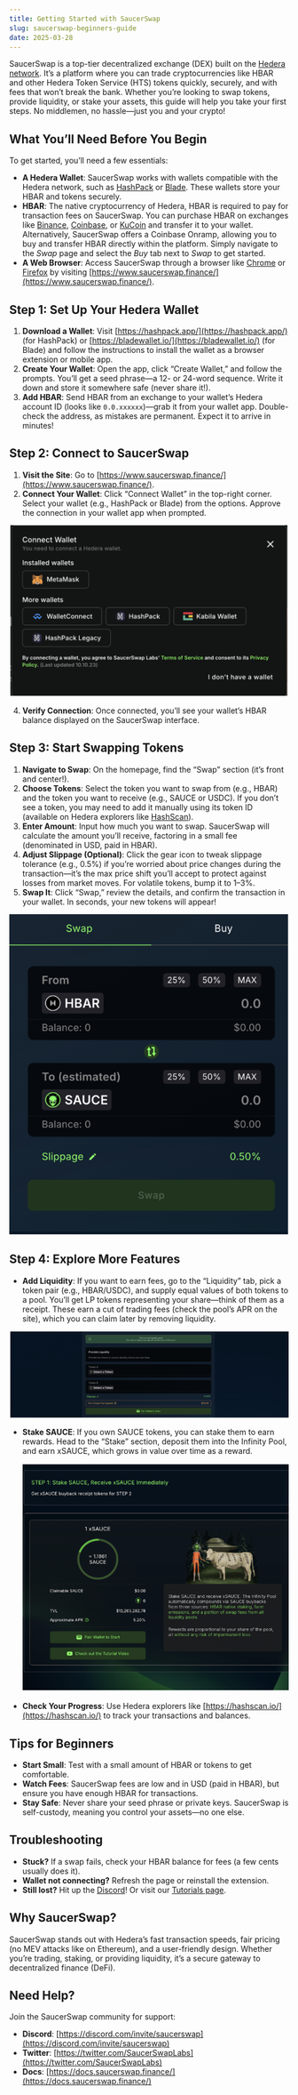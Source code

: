 ```yaml
---
title: Getting Started with SaucerSwap
slug: saucerswap-beginners-guide
date: 2025-03-28
---
```

SaucerSwap is a top-tier decentralized exchange (DEX) built on the [Hedera network](https://hedera.com/). It’s a platform where you can trade cryptocurrencies like HBAR and other Hedera Token Service (HTS) tokens quickly, securely, and with fees that won’t break the bank. 
Whether you’re looking to swap tokens, provide liquidity, or stake your assets,  this guide will help you take your first steps. No middlemen, no hassle—just you and your crypto!
<!-- truncate -->

## What You’ll Need Before You Begin

To get started, you’ll need a few essentials:

- **A Hedera Wallet**: SaucerSwap works with wallets compatible with the Hedera network, such as [HashPack](https://hashpack.app/) or [Blade](https://bladewallet.io/). These wallets store your HBAR and tokens securely.
- **HBAR**: The native cryptocurrency of Hedera, HBAR is required to pay for transaction fees on SaucerSwap. You can purchase HBAR on exchanges like [Binance](https://www.binance.com/), [Coinbase](https://www.coinbase.com/), or [KuCoin](https://www.kucoin.com/) and transfer it to your wallet.  
  Alternatively, SaucerSwap offers a Coinbase Onramp, allowing you to buy and transfer HBAR directly within the platform. Simply navigate to the *Swap* page and select the *Buy* tab next to *Swap* to get started.
- **A Web Browser**: Access SaucerSwap through a browser like [Chrome](https://www.google.com/chrome/) or [Firefox](https://www.mozilla.org/firefox/) by visiting [https://www.saucerswap.finance/](https://www.saucerswap.finance/).


## Step 1: Set Up Your Hedera Wallet

1. **Download a Wallet**: Visit [https://hashpack.app/](https://hashpack.app/) (for HashPack) or [https://bladewallet.io/](https://bladewallet.io/) (for Blade) and follow the instructions to install the wallet as a browser extension or mobile app.
2. **Create Your Wallet**: Open the app, click “Create Wallet,” and follow the prompts. You’ll get a seed phrase—a 12- or 24-word sequence. Write it down and store it somewhere safe (never share it!).
3. **Add HBAR**: Send HBAR from an exchange to your wallet’s Hedera account ID (looks like `0.0.xxxxxx`)—grab it from your wallet app. Double-check the address, as mistakes are permanent. Expect it to arrive in minutes!


## Step 2: Connect to SaucerSwap

1. **Visit the Site**: Go to [https://www.saucerswap.finance/](https://www.saucerswap.finance/).
2. **Connect Your Wallet**: Click “Connect Wallet” in the top-right corner. Select your wallet (e.g., HashPack or Blade) from the options. Approve the connection in your wallet app when prompted.

![A wallet screen](https://github.com/johnpottergr/johnpottergr.github.io/blob/main/static/img/connect-your-wallet.jpg)

4. **Verify Connection**: Once connected, you’ll see your wallet’s HBAR balance displayed on the SaucerSwap interface.


## Step 3: Start Swapping Tokens

1. **Navigate to Swap**: On the homepage, find the “Swap” section (it’s front and center!).
2. **Choose Tokens**: Select the token you want to swap from (e.g., HBAR) and the token you want to receive (e.g., SAUCE or USDC). If you don’t see a token, you may need to add it manually using its token ID (available on Hedera explorers like [HashScan](https://hashscan.io/)).
3. **Enter Amount**: Input how much you want to swap. SaucerSwap will calculate the amount you’ll receive, factoring in a small fee (denominated in USD, paid in HBAR).
4. **Adjust Slippage (Optional)**: Click the gear icon to tweak slippage tolerance (e.g., 0.5%) if you’re worried about price changes during the transaction—it’s the max price shift you’ll accept to protect against losses from market moves. For volatile tokens, bump it to 1–3%.
5. **Swap It**: Click “Swap,” review the details, and confirm the transaction in your wallet. In seconds, your new tokens will appear!
   
![A swap-it screen](https://github.com/johnpottergr/johnpottergr.github.io/blob/main/static/img/swap-it.jpg)

## Step 4: Explore More Features

- **Add Liquidity**: If you want to earn fees, go to the “Liquidity” tab, pick a token pair (e.g., HBAR/USDC), and supply equal values of both tokens to a pool. You’ll get LP tokens representing your share—think of them as a receipt. These earn a cut of trading fees (check the pool’s APR on the site), which you can claim later by removing liquidity.

 ![A add liquidity screen](https://github.com/johnpottergr/johnpottergr.github.io/blob/main/static/img/add-liquidity.jpg)
 
- **Stake SAUCE**: If you own SAUCE tokens, you can stake them to earn rewards. Head to the “Stake” section, deposit them into the Infinity Pool, and earn xSAUCE, which grows in value over time as a reward.

  ![A stake SAUCE screen](https://github.com/johnpottergr/johnpottergr.github.io/blob/main/static/img/stake-sauce.jpg)
  
- **Check Your Progress**: Use Hedera explorers like [https://hashscan.io/](https://hashscan.io/) to track your transactions and balances.


## Tips for Beginners

- **Start Small**: Test with a small amount of HBAR or tokens to get comfortable.
- **Watch Fees**: SaucerSwap fees are low and in USD (paid in HBAR), but ensure you have enough HBAR for transactions.
- **Stay Safe**: Never share your seed phrase or private keys. SaucerSwap is self-custody, meaning you control your assets—no one else.


## Troubleshooting

- **Stuck?** If a swap fails, check your HBAR balance for fees (a few cents usually does it).
- **Wallet not connecting?** Refresh the page or reinstall the extension.
- **Still lost?** Hit up the [Discord](https://discord.com/invite/saucerswap)! Or visit our [Tutorials page](https://docs.saucerswap.finance/tutorials).


## Why SaucerSwap?

SaucerSwap stands out with Hedera’s fast transaction speeds, fair pricing (no MEV attacks like on Ethereum), and a user-friendly design. Whether you’re trading, staking, or providing liquidity, it’s a secure gateway to decentralized finance (DeFi).


## Need Help?

Join the SaucerSwap community for support:

- **Discord**: [https://discord.com/invite/saucerswap](https://discord.com/invite/saucerswap)
- **Twitter**: [https://twitter.com/SaucerSwapLabs](https://twitter.com/SaucerSwapLabs)
- **Docs**: [https://docs.saucerswap.finance/](https://docs.saucerswap.finance/)
